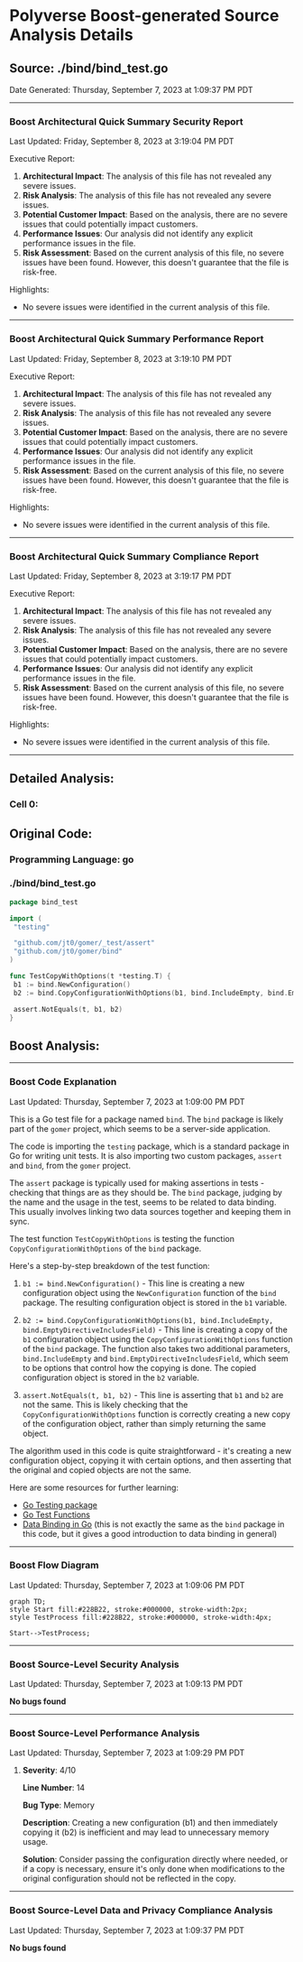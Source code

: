 # Polyverse Boost-generated Source Analysis Details

## Source: ./bind/bind_test.go
Date Generated: Thursday, September 7, 2023 at 1:09:37 PM PDT



---

### Boost Architectural Quick Summary Security Report

Last Updated: Friday, September 8, 2023 at 3:19:04 PM PDT


Executive Report:

1. **Architectural Impact**: The analysis of this file has not revealed any severe issues.
2. **Risk Analysis**: The analysis of this file has not revealed any severe issues.
3. **Potential Customer Impact**: Based on the analysis, there are no severe issues that could potentially impact customers.
4. **Performance Issues**: Our analysis did not identify any explicit performance issues in the file.
5. **Risk Assessment**: Based on the current analysis of this file, no severe issues have been found. However, this doesn't guarantee that the file is risk-free.

Highlights:

- No severe issues were identified in the current analysis of this file.



---

### Boost Architectural Quick Summary Performance Report

Last Updated: Friday, September 8, 2023 at 3:19:10 PM PDT


Executive Report:

1. **Architectural Impact**: The analysis of this file has not revealed any severe issues.
2. **Risk Analysis**: The analysis of this file has not revealed any severe issues.
3. **Potential Customer Impact**: Based on the analysis, there are no severe issues that could potentially impact customers.
4. **Performance Issues**: Our analysis did not identify any explicit performance issues in the file.
5. **Risk Assessment**: Based on the current analysis of this file, no severe issues have been found. However, this doesn't guarantee that the file is risk-free.

Highlights:

- No severe issues were identified in the current analysis of this file.



---

### Boost Architectural Quick Summary Compliance Report

Last Updated: Friday, September 8, 2023 at 3:19:17 PM PDT


Executive Report:

1. **Architectural Impact**: The analysis of this file has not revealed any severe issues.
2. **Risk Analysis**: The analysis of this file has not revealed any severe issues.
3. **Potential Customer Impact**: Based on the analysis, there are no severe issues that could potentially impact customers.
4. **Performance Issues**: Our analysis did not identify any explicit performance issues in the file.
5. **Risk Assessment**: Based on the current analysis of this file, no severe issues have been found. However, this doesn't guarantee that the file is risk-free.

Highlights:

- No severe issues were identified in the current analysis of this file.

---
## Detailed Analysis:

### Cell 0:
## Original Code:

### Programming Language: go
### ./bind/bind_test.go 

```go
package bind_test

import (
 "testing"

 "github.com/jt0/gomer/_test/assert"
 "github.com/jt0/gomer/bind"
)

func TestCopyWithOptions(t *testing.T) {
 b1 := bind.NewConfiguration()
 b2 := bind.CopyConfigurationWithOptions(b1, bind.IncludeEmpty, bind.EmptyDirectiveIncludesField)

 assert.NotEquals(t, b1, b2)
}

```
## Boost Analysis:



---

### Boost Code Explanation

Last Updated: Thursday, September 7, 2023 at 1:09:00 PM PDT

This is a Go test file for a package named `bind`. The `bind` package is likely part of the `gomer` project, which seems to be a server-side application. 

The code is importing the `testing` package, which is a standard package in Go for writing unit tests. It is also importing two custom packages, `assert` and `bind`, from the `gomer` project. 

The `assert` package is typically used for making assertions in tests - checking that things are as they should be. The `bind` package, judging by the name and the usage in the test, seems to be related to data binding. This usually involves linking two data sources together and keeping them in sync.

The test function `TestCopyWithOptions` is testing the function `CopyConfigurationWithOptions` of the `bind` package.

Here's a step-by-step breakdown of the test function:

1. `b1 := bind.NewConfiguration()` - This line is creating a new configuration object using the `NewConfiguration` function of the `bind` package. The resulting configuration object is stored in the `b1` variable.

2. `b2 := bind.CopyConfigurationWithOptions(b1, bind.IncludeEmpty, bind.EmptyDirectiveIncludesField)` - This line is creating a copy of the `b1` configuration object using the `CopyConfigurationWithOptions` function of the `bind` package. The function also takes two additional parameters, `bind.IncludeEmpty` and `bind.EmptyDirectiveIncludesField`, which seem to be options that control how the copying is done. The copied configuration object is stored in the `b2` variable.

3. `assert.NotEquals(t, b1, b2)` - This line is asserting that `b1` and `b2` are not the same. This is likely checking that the `CopyConfigurationWithOptions` function is correctly creating a new copy of the configuration object, rather than simply returning the same object.

The algorithm used in this code is quite straightforward - it's creating a new configuration object, copying it with certain options, and then asserting that the original and copied objects are not the same.

Here are some resources for further learning:

- [Go Testing package](https://golang.org/pkg/testing/)
- [Go Test Functions](https://golang.org/doc/tutorial/add-a-test)
- [Data Binding in Go](https://golang.org/doc/articles/wiki/#data) (this is not exactly the same as the `bind` package in this code, but it gives a good introduction to data binding in general)



---

### Boost Flow Diagram

Last Updated: Thursday, September 7, 2023 at 1:09:06 PM PDT

```mermaid
graph TD;
style Start fill:#228B22, stroke:#000000, stroke-width:2px;
style TestProcess fill:#228B22, stroke:#000000, stroke-width:4px;

Start-->TestProcess;
```




---

### Boost Source-Level Security Analysis

Last Updated: Thursday, September 7, 2023 at 1:09:13 PM PDT

**No bugs found**



---

### Boost Source-Level Performance Analysis

Last Updated: Thursday, September 7, 2023 at 1:09:29 PM PDT

1. **Severity**: 4/10

   **Line Number**: 14

   **Bug Type**: Memory

   **Description**: Creating a new configuration (b1) and then immediately copying it (b2) is inefficient and may lead to unnecessary memory usage.

   **Solution**: Consider passing the configuration directly where needed, or if a copy is necessary, ensure it's only done when modifications to the original configuration should not be reflected in the copy.






---

### Boost Source-Level Data and Privacy Compliance Analysis

Last Updated: Thursday, September 7, 2023 at 1:09:37 PM PDT

**No bugs found**

